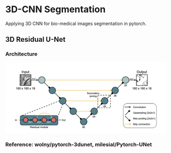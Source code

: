 # 3D-CNN Segmentation
Applying 3D CNN for bio-medical images segmentation in pytorch.

## 3D Residual U-Net
### Architecture
![](images/3dresunet.png)

### Reference: wolny/pytorch-3dunet, milesial/Pytorch-UNet

